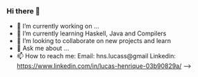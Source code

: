 ### Hi there 👋

<!--
**lucashnss/lucashnss** is a ✨ _special_ ✨ repository because its `README.md` (this file) appears on your GitHub profile.

Here are some ideas to get you started:
-->
- 🔭 I’m currently working on ...
- 🌱 I’m currently learning Haskell, Java and Compilers
- 👯 I’m looking to collaborate on new projects and learn
- 💬 Ask me about ...
- 📫 How to reach me:
  Email: hns.lucass@gmail
  Linkedin: https://www.linkedin.com/in/lucas-henrique-03b90829a/
-->
